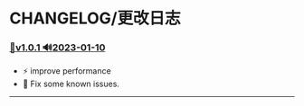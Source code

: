 # CHANGELOG/更改日志

### [:bookmark:v1.0.1 :loud_sound:2023-01-10](https://github.com/r3x5ur/wxapkg-unpacker/tree/v1.0.1)
- ⚡ improve performance
- 🐛 Fix some known issues.
---
